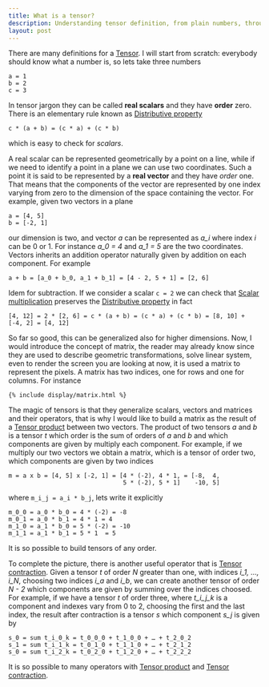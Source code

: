 ```yaml
---
title: What is a tensor?
description: Understanding tensor definition, from plain numbers, through vectors and matrices, to tensors.
layout: post
---
```


There are many definitions for a [Tensor][1]. I will start from scratch: everybody
should know what a number is, so lets take three numbers

```
a = 1
b = 2
c = 3
```

In tensor jargon they can be called **real scalars** and they have **order** zero.
There is an elementary rule known as [Distributive property][2]

```
c * (a + b) = (c * a) + (c * b)
```

which is easy to check for *scalars*.

A real scalar can be represented geometrically by a point on a line, while if we
need to identify a point in a plane we can use two coordinates. Such a point it is said to be represented by a **real vector** and they have *order* one.
That means that the components of the vector are represented by one index varying
from zero to the dimension of the space containing the vector.
For example, given two vectors in a plane

```
a = [4, 5]
b = [-2, 1]
```

our dimension is two, and vector *a* can be represented as *a_i* where index *i*
can be 0 or 1. For instance *a_0 = 4* and *a_1 = 5* are the two coordinates.
Vectors inherits an addition operator naturally given by addition on each component. For example

```
a + b = [a_0 + b_0, a_1 + b_1] = [4 - 2, 5 + 1] = [2, 6]
```

Idem for subtraction. If we consider a scalar `c = 2` we can check that [Scalar multiplication][3] preserves the [Distributive property][2] in fact

```
[4, 12] = 2 * [2, 6] = c * (a + b) = (c * a) + (c * b) = [8, 10] + [-4, 2] = [4, 12]
```

So far so good, this can be generalized also for higher dimensions. Now, I would
introduce the concept of matrix, the reader may already know since they are used
to describe geometric transformations, solve linear system, even to render the screen
you are looking at now, it is used a matrix to represent the pixels.
A matrix has two indices, one for rows and one for columns. For instance

```
{% include display/matrix.html %}
```

The magic of tensors is that they generalize scalars, vectors and matrices and their operators,
that is why I would like to build a matrix as the result of a [Tensor product][4]
between two vectors.
The product of two tensors *a* and *b* is a tensor *t* which order is the sum of orders of *a* and *b* and which components are given by multiply each component.
For example, if we multiply our two vectors we obtain a matrix, which is a tensor of order two, which components are given by two indices

```
m = a x b = [4, 5] x [-2, 1] = [4 * (-2), 4 * 1, = [-8,  4,
                                5 * (-2), 5 * 1]    -10, 5]
```

where `m_i_j = a_i * b_j`, lets write it explicitly

```
m_0_0 = a_0 * b_0 = 4 * (-2) = -8
m_0_1 = a_0 * b_1 = 4 * 1 = 4
m_1_0 = a_1 * b_0 = 5 * (-2) = -10
m_1_1 = a_1 * b_1 = 5 * 1  = 5
```

It is so possible to build tensors of any order.

To complete the picture, there is another useful operator that is [Tensor contraction][5].
Given a tensor *t* of order *N* greater than one, with indices *i_1, …, i_N*,
choosing two indices *i_a* and *i_b*, we can create another tensor of order *N - 2*
which components are given by summing over the indices choosed.
For example, if we have a tensor *t* of order three, where *t_i_j_k* is a component
and indexes vary from 0 to 2, choosing the first and the last index, the result
after contraction is a tensor *s* which component *s_j* is given by

```
s_0 = sum t_i_0_k = t_0_0_0 + t_1_0_0 + … + t_2_0_2
s_1 = sum t_i_1_k = t_0_1_0 + t_1_1_0 + … + t_2_1_2
s_0 = sum t_i_2_k = t_0_2_0 + t_1_2_0 + … + t_2_2_2
```

It is so possible to many operators with [Tensor product][4] and [Tensor contraction][5].

  [1]: https://en.wikipedia.org/wiki/Tensor "Tensor"
  [2]: https://en.wikipedia.org/wiki/Distributive_property "Distributive property"
  [3]: https://en.wikipedia.org/wiki/Scalar_multiplication "Scalar multiplication"
  [4]: https://en.wikipedia.org/wiki/Tensor_product "Tensor product"
  [5]: https://en.wikipedia.org/wiki/Tensor_contraction "Tensor contraction"

